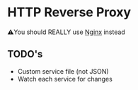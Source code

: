 # HTTP Reverse Proxy
⚠️You should REALLY use [Nginx](https://www.nginx.com) instead

## TODO's
* Custom service file (not JSON)
* Watch each service for changes